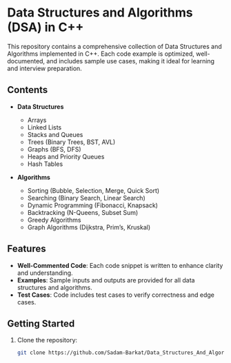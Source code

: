 # Data Structures and Algorithms (DSA) in C++

This repository contains a comprehensive collection of Data Structures and Algorithms implemented in C++. Each code example is optimized, well-documented, and includes sample use cases, making it ideal for learning and interview preparation.

## Contents

- **Data Structures**
  - Arrays
  - Linked Lists
  - Stacks and Queues
  - Trees (Binary Trees, BST, AVL)
  - Graphs (BFS, DFS)
  - Heaps and Priority Queues
  - Hash Tables

- **Algorithms**
  - Sorting (Bubble, Selection, Merge, Quick Sort)
  - Searching (Binary Search, Linear Search)
  - Dynamic Programming (Fibonacci, Knapsack)
  - Backtracking (N-Queens, Subset Sum)
  - Greedy Algorithms
  - Graph Algorithms (Dijkstra, Prim’s, Kruskal)

## Features

- **Well-Commented Code**: Each code snippet is written to enhance clarity and understanding.
- **Examples**: Sample inputs and outputs are provided for all data structures and algorithms.
- **Test Cases**: Code includes test cases to verify correctness and edge cases.

## Getting Started

1. Clone the repository:
   ```bash
   git clone https://github.com/Sadam-Barkat/Data_Structures_And_Algorithms.git
